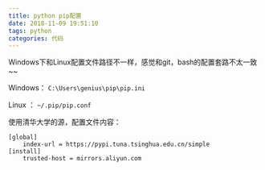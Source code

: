 ```yaml
---
title: python pip配置
date: 2018-11-09 19:51:10
tags: python
categories: 代码
---
```


Windows下和Linux配置文件路径不一样，感觉和git，bash的配置套路不太一致~~

Windows： `C:\Users\genius\pip\pip.ini`

Linux ： `~/.pip/pip.conf`

使用清华大学的源，配置文件内容：


```shell
[global]
    index-url = https://pypi.tuna.tsinghua.edu.cn/simple
[install]
    trusted-host = mirrors.aliyun.com
```
